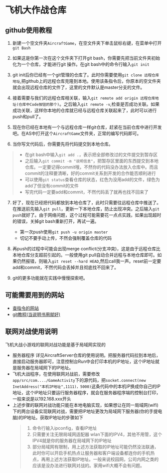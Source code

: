 # 飞机大作战仓库

## github使用教程     

1. 新建一个空文件夹`AircraftGame`，在空文件夹下单击鼠标右键，在菜单中打开`git Bash`

2. 如果这是你第一次在这个文件夹下打开git bash，你需要先把当前文件夹初始化为一个仓库，才能进行git 操作。在git bash中的命令行输入`git init`  
   
3. git init后你已经有一个git管理的仓库了。此时你需要使用`git clone 远程仓库地址`,把github上的远程仓库克隆到本地。使用该条指令后，你原本的空文件夹就会出现远程仓库的文件了，这里的文件默认是master分支的文件。
   
4. 接着需要与我们的远程仓库相关联，输入`git remote add origin 远程仓库地址(仓库中Code按钮的那个)`。之后输入`git remote -v`,检查是否成功关联。如果成功关联，这样你本地的仓库就已经与远程仓库关联起来了，此时可以进行push和pull了。

5. 现在你已经在本地有一个与远程仓库一样git仓库，赶紧在当前仓库中进行开发吧。在AS中打开这个`AircraftGame`文件夹，正常的编写代码即可。

6. 当你写文代码后，你需要先将代码提交到本地仓库。
  > * 在git bash中输入`git add .`，表示把全部修改过的文件提交到暂存区
  > * 之后输入`git commit -m "说明信息"`，把暂存区里面的东西提交到本地仓库。一定要记得commit哦，不然你的代码没办法放入仓库中。而且commit的注释要清晰，好的commit关系到开发的合作能否顺利进行
  > * 可以使用`git status`查看仓库的状态，红色为没用add的文件，绿色为add了但没有commit的文件
  > * 写完代码一定要add和commit，不然代码丢了就再也找不回来了
7. 好了，现在已经把代码都放到本地仓库了，此时只需要往远程仓库中推送了。在推送前先输入`git pull`，更新一下本地仓库，防止出现冲突。之后输入`git push`就好了。由于网络问题，这个过程可能需要花一点点实践，如果出现超时的错误，关掉git bash重新打开，再试一遍。
    + 第一次push使用`git push -u origin master`   
    + 切记不要手动上传，不然会强制覆盖仓库的代码
  
8. 再push的过程中可能会出现merge conflict(分支冲突)，这是由于远程仓库比本地仓库分支超前引起的。一般使用git pull自动合并远程与本地仓库即可。如果仍然报错，则输入`git reset --hard HEAD`,然后call我一声。reset前一定要add和commit，不然代码会丢掉并且彻底找不回来了。

9.  git的更多功能就在实践中慢慢探索吧。

## 可能需要用到的网站
* [查指令的网站](https://www.runoob.com/)
* [git教程(当说明书用就好)](https://www.liaoxuefeng.com/wiki/896043488029600)

##  联网对战使用说明   
飞机大战小游戏的联网对战功能是基于局域网实现的
* 服务器程序  详见AircraftServer仓库的使用说明。把服务器代码拉到本地后，直接启动服务器即可，注意控制台Run中会打印本机的IP地址，这个IP地址就是服务器在局域网下的IP地址。
* 飞机大战程序，在使用联网对战前，需要修改`app/src/com..../GameActivity`下的源代码，把`socket.connect(new InetAddress("本机IP地址",1111)，5000)`这条代码中的本机IP换成你自己的IP地址，这个IP地址只要运行服务器程序，就会在服务器程序端的控制台打印，一般来说是以192.168.xxx开头
* 上述步骤的联网对战功能只能在本地电脑实现，如果想让在同一局域网(wifi)下的两台设备实现联网对战，需要把IP地址更改为局域网下服务器(你的手提电脑)的IP地址。获取IP地址的步骤如下
  >  1. 命令行输入ipconfig，查看IP地址
  >  2. 只需要关注无限局域网适配器 wlan下面的IPV4，其他不用管，这个IPV4就是你的服务器在局域网下的IP地址
  >  3. 部分局域网有限制，用上述方法获取的IP地址可能仍然没法联通，此时你可以开启手机热点让服务器和客户端设备都连你的手机热点，再用上述方法获取IP地址。一般来说校园网，公司内网之类的应该是没办法进行联网对战的。家用wifi大概不会有问题。